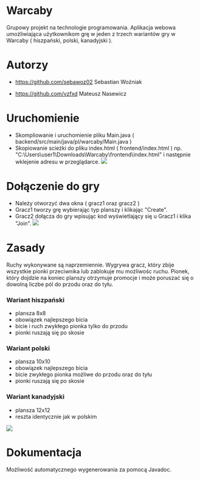 # Warcaby
Grupowy projekt na technologie programowania. Aplikacja webowa umożliwiająca użytkownikom grę w jeden z trzech wariantów gry w Warcaby ( hiszpański, polski, kanadyjski ).

# Autorzy
- https://github.com/sebawoz02 Sebastian Woźniak

- https://github.com/vzfxd Mateusz Nasewicz

# Uruchomienie
- Skompliowanie i uruchomienie pliku Main.java ( backend/src/main/java/pl/warcaby/Main.java )
- Skopiowanie scieżki do pliku index.html ( frontend/index.html ) np. "C:\Users\user1\Downloads\Warcaby\frontend\index.html" i następnie wklejenie adresu w przeglądarce.
![](https://github.com/vzfxd/Warcaby/blob/main/readmeGIFS/serwer.gif)

# Dołączenie do gry
- Należy otworzyć dwa okna ( gracz1 oraz gracz2 )
- Gracz1 tworzy grę wybierając typ planszy i klikając "Create".
- Gracz2 dołącza do gry wpisując kod wyświetlający się u Gracz1 i klika "Join".
![](https://github.com/vzfxd/Warcaby/blob/main/readmeGIFS/tworzenie_gry.gif)

# Zasady
Ruchy wykonywane są naprzemiennie. Wygrywa gracz, który zbije wszystkie pionki przeciwnika lub zablokuje mu możliwośc ruchu. Pionek, który dojdzie na koniec planszy otrzymuje promocje i może poruszać się o dowolną liczbe pól do przodu oraz do tyłu.
###  Wariant hiszpański
- plansza 8x8
- obowiązek najlepszego bicia
- bicie i ruch zwykłego pionka tylko do przodu
- pionki ruszają się po skosie
###  Wariant polski
- plansza 10x10
- obowiązek najlepszego bicia
- bicie zwykłego pionka możliwe do przodu oraz do tyłu
- pionki ruszają się po skosie
###  Wariant kanadyjski
- plansza 12x12
- reszta identycznie jak w polskim

![](https://github.com/vzfxd/Warcaby/blob/main/readmeGIFS/gra.gif)


# Dokumentacja
Możliwość automatycznego wygenerowania za pomocą Javadoc.
